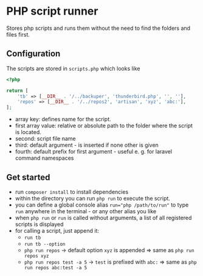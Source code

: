 # PHP script runner

Stores php scripts and runs them without the need to find the folders and files first.

## Configuration

The scripts are stored in `scripts.php` which looks like
```php
<?php

return [
    'tb' => [__DIR__ . '/../backuper', 'thunderbird.php', '', ''],
    'repos' => [__DIR__ . '/../repos2', 'artisan', 'xyz', 'abc:'],
];

```
- array key: defines name for the script.
- first array value: relative or absolute path to the folder where the script is located.
- second: script file name
- third: default argument - is inserted if none other is given
- fourth: default prefix for first argument - useful e. g. for laravel command namespaces

## Get started

- run `composer install` to install dependencies
- within the directory you can run `php run` to execute the script.
- you can define a global console alias `run="php /path/to/run"` to type `run` anywhere in the terminal - or any other alias you like
- when `php run` or `run` is called without arguments, a list of all registered scripts is displayed
- for calling a script, just append it:
    - `run tb`
    - `run tb --option`
    - `php run repos` -> default option `xyz` is appended => same as `php run repos xyz`
    - `php run repos test -a 5` -> `test` is prefixed with `abc:` => same as `php run repos abc:test -a 5`
